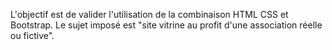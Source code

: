 L'objectif est de valider l'utilisation de la combinaison HTML CSS et Bootstrap.
Le sujet imposé est "site vitrine au profit d'une association réelle ou fictive".




